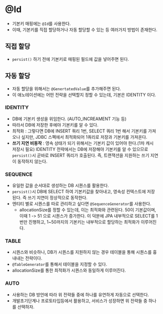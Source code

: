 # @Id

- 기본키 매핑에는 `@Id`를 사용한다.
- 이때, 기본키를 직접 할당하거나 자동 할당할 수 있는 등 여러가지 방법이 존재한다.

## 직접 할당

- `persist()` 하기 전에 기본키로 매핑된 필드에 값을 넣어주면 된다.

## 자동 할당

- 자동 할당을 위해서는 `@GenertatedValue`를 추가해주면 된다.
- 이 애노테이션에는 어떤 전략을 선택할지 정할 수 있는데, 기본은 IDENTITY 이다.

### IDENTITY

- DB에 기본키 생성을 위임한다. (AUTO_INCREAMENT 기능 등)
- 따라서 DB에 저장한 후에야 기본키를 알 수 있다.
- 최적화 : 그렇다면 DB에 INSERT 쿼리 1번, SELECT 쿼리 1번 해서 기본키를 가져오나 싶지만, JDBC 스펙에서 최적화되어 1쿼리로 저장과 기본키를 가져온다.
- **쓰기 지연 비동작** : 영속 상태가 되기 위해서는 기본키 값이 있어야 한다.(1차 캐시 저장시 필요) IDENTITY 전략에서는 DB에 저장해야 기본키를 알 수 있으므로 `persist()`시 곧바로 INSERT 쿼리가 호출된다. 즉, 트랜잭션을 지원하는 쓰기 지연이 동작하지 않는다.

### SEQUENCE

- 유일한 값을 순서대로 생성하는 DB 시퀀스를 활용한다.
- `persist()`시 DB에 SELECT 하여 기본키값을 찾아내고, 영속성 컨텍스트에 저장된다. 즉 쓰기 지연이 정상적으로 동작한다.
- 엔티티 별로 시퀀스를 따로 관리하고 싶다면 `@SequenceGenerator`를 사용한다.
  - allocationSize를 정할 수 있는데, 이는 최적화와 관련된다. 50이 기본값이며, 이때 1 -> 51 으로 시퀀스가 증가한다. 이 덕분에 JPA 내부적으로 SELECT를 1번만 진행하고, 1~50까지의 기본키는 내부적으로 할당하는 최적화가 이루어진다.

### TABLE

- 시퀀스와 비슷하나, DB가 시퀀스를 지원하지 않는 경우 테이블을 통해 시퀀스를 흉내내는 전략이다.
- `@TableGenerator`를 통해서 테이블을 지정할 수 있다.
- allocationSize를 통한 최적화가 시퀀스와 동일하게 이루어진다.

### AUTO

- 사용하는 DB 방언에 따라 위 전략들 중에 하나를 유연하게 자동으로 선택한다.
- 개발초기단계나 프로토타입등에서 활용하고, 서비스가 성장하면 위 전략들 중 하나를 선택하자.
